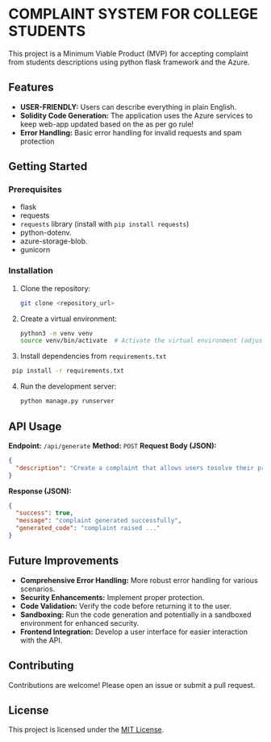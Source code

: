 # COMPLAINT SYSTEM FOR COLLEGE STUDENTS

This project is a Minimum Viable Product (MVP) for accepting complaint from students descriptions using python flask framework and the Azure.

## Features

* **USER-FRIENDLY:**  Users can describe everything in plain English.
* **Solidity Code Generation:** The application uses the Azure services to keep web-app updated based on the as per go rule!  
* **Error Handling:** Basic error handling for invalid requests and spam protection

## Getting Started

### Prerequisites

* flask
* requests
* `requests` library (install with `pip install requests`)
* python-dotenv.
* azure-storage-blob.
* gunicorn

### Installation

1. Clone the repository:
   ```bash
   git clone <repository_url>
   ```
2. Create a virtual environment:
    ```bash
    python3 -m venv venv
    source venv/bin/activate  # Activate the virtual environment (adjust for your OS)
    ```

3.  Install dependencies from `requirements.txt`
  ```bash
   pip install -r requirements.txt
   ```

4. Run the development server:
   ```bash
   python manage.py runserver
   ```

## API Usage

**Endpoint:** `/api/generate`
**Method:** `POST`
**Request Body (JSON):**

```json
{
  "description": "Create a complaint that allows users tosolve their problem." 
}
```

**Response (JSON):**

```json
{
  "success": true,
  "message": "complaint generated successfully",
  "generated_code": "complaint raised ..." 
}
```

## Future Improvements

* **Comprehensive Error Handling:**  More robust error handling for various scenarios.
* **Security Enhancements:** Implement proper protection.
* **Code Validation:** Verify the code before returning it to the user.
* **Sandboxing:** Run the code generation and potentially in a sandboxed environment for enhanced security.
* **Frontend Integration:** Develop a user interface for easier interaction with the API.



## Contributing


Contributions are welcome! Please open an issue or submit a pull request.

## License



This project is licensed under the [MIT License](LICENSE).
```
